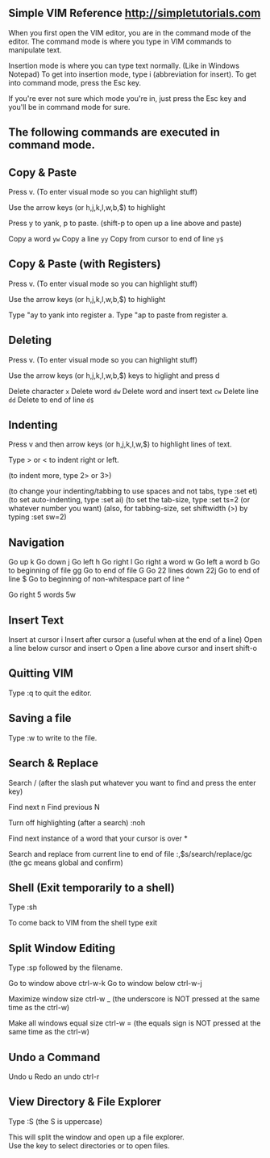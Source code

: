 
Simple VIM Reference                  http://simpletutorials.com
------------------------------------------------------------------------------

When you first open the VIM editor, you are in the command mode of the editor. 
The command mode is where you type in VIM commands to manipulate text. 

Insertion mode is where you can type text normally. (Like in Windows Notepad) 
To get into insertion mode, type i (abbreviation for insert). 
To get into command mode, press the Esc key.

If you're ever not sure which mode you're in, just press the Esc key 
and you'll be in command mode for sure.

The following commands are executed in command mode.
------------------------------------------------------------------------------


Copy & Paste
------------
Press v. (To enter visual mode so you can highlight stuff)

Use the arrow keys (or h,j,k,l,w,b,$) to highlight

Press y to yank, p to paste. (shift-p to open up a line above and paste)

Copy a word                         `yw`
Copy a line                         `yy`
Copy from cursor to end of line     `y$`


Copy & Paste (with Registers)
-----------------------------
Press v. (To enter visual mode so you can highlight stuff)

Use the arrow keys (or h,j,k,l,w,b,$) to highlight

Type "ay to yank into register a.
Type "ap to paste from register a.


Deleting
--------
Press v. (To enter visual mode so you can highlight stuff)

Use the arrow keys (or h,j,k,l,w,b,$) keys to higlight and press d

Delete character                `x`
Delete word                     `dw`
Delete word and insert text     `cw`
Delete line                     `dd`
Delete to end of line           `d$`


Indenting
---------
Press v and then arrow keys (or h,j,k,l,w,$) to highlight lines of text.

Type > or < to indent right or left.

(to indent more, type 2> or 3>)

(to change your indenting/tabbing to use spaces and not tabs, type :set et)
(to set auto-indenting, type :set ai)
(to set the tab-size, type :set ts=2 (or whatever number you want)
(also, for tabbing-size, set shiftwidth (>) by typing :set sw=2)


Navigation
----------
Go up                         k
Go down                       j
Go left                       h
Go right                      l
Go right a word               w
Go left a word                b
Go to beginning of file       gg
Go to end of file             G
Go 22 lines down              22j
Go to end of line             $
Go to beginning of 
non-whitespace part of line   ^

Go right 5 words              5w


Insert Text
-----------
Insert at cursor                      i
Insert after cursor                   a     (useful when at the end of a line)
Open a line below cursor and insert   o
Open a line above cursor and insert   shift-o


Quitting VIM 
------------
Type :q to quit the editor.


Saving a file
-------------
Type :w to write to the file.


Search & Replace
----------------
Search  /  (after the slash put whatever you want to find 
            and press the enter key)

Find next       n
Find previous   N

Turn off highlighting (after a search)  :noh

Find next instance of a word that your
cursor is over    *

Search and replace from current 
line to end of file   :,$s/search/replace/gc (the gc means global and confirm)


Shell (Exit temporarily to a shell)
-----------------------------------
Type  :sh

To come back to VIM  from the shell type  exit 


Split Window Editing
--------------------
Type :sp followed by the filename.

Go to window above  ctrl-w-k
Go to window below  ctrl-w-j

Maximize window size  ctrl-w  _ 
(the underscore is NOT  pressed at the same time as the ctrl-w)

Make all windows equal size  ctrl-w =
(the equals sign is NOT pressed at the same time as the ctrl-w)


Undo a Command 
--------------
Undo                              u
Redo an undo                      ctrl-r


View Directory & File Explorer
------------------------------
Type :S  (the S is uppercase)

This will split the window and open up a file explorer.  
Use the <enter> key to select directories or to open files.
